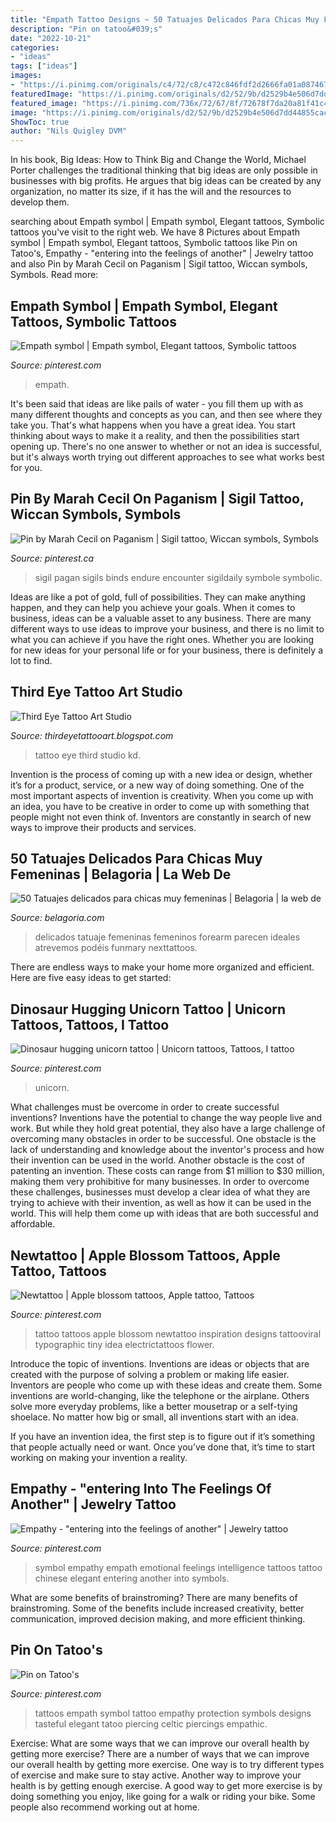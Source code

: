 ```yaml
---
title: "Empath Tattoo Designs ~ 50 Tatuajes Delicados Para Chicas Muy Femeninas"
description: "Pin on tatoo&#039;s"
date: "2022-10-21"
categories:
- "ideas"
tags: ["ideas"]
images:
- "https://i.pinimg.com/originals/c4/72/c8/c472c846fdf2d2666fa01a08746782ff.jpg"
featuredImage: "https://i.pinimg.com/originals/d2/52/9b/d2529b4e506d7dd44855cac01b05431f.jpg"
featured_image: "https://i.pinimg.com/736x/72/67/8f/72678f7da20a81f41c4630f345a8e0b2--emotional-intelligence-empathy-symbol.jpg"
image: "https://i.pinimg.com/originals/d2/52/9b/d2529b4e506d7dd44855cac01b05431f.jpg"
ShowToc: true
author: "Nils Quigley DVM"
---
```



In his book, Big Ideas: How to Think Big and Change the World, Michael Porter challenges the traditional thinking that big ideas are only possible in businesses with big profits. He argues that big ideas can be created by any organization, no matter its size, if it has the will and the resources to develop them.

	

		
searching about Empath symbol | Empath symbol, Elegant tattoos, Symbolic tattoos you've visit to the right web. We have 8 Pictures about Empath symbol | Empath symbol, Elegant tattoos, Symbolic tattoos like Pin on Tatoo&#039;s, Empathy - &quot;entering into the feelings of another&quot; | Jewelry tattoo and also Pin by Marah Cecil on Paganism | Sigil tattoo, Wiccan symbols, Symbols. Read more:
		
    
## Empath Symbol | Empath Symbol, Elegant Tattoos, Symbolic Tattoos

<img loading=lazy src="https://i.pinimg.com/736x/01/96/90/01969085f5e6be6ffd447d70cdb746cc.jpg" onerror="this.onerror=null;this.src='https://tse1.mm.bing.net/th?id=OIP.DxI8VJTJgwA7jq41WZOddgHaNJ&amp;pid=15.1';" alt="Empath symbol | Empath symbol, Elegant tattoos, Symbolic tattoos">

_Source: pinterest.com_

>empath. 

	

It's been said that ideas are like pails of water - you fill them up with as many different thoughts and concepts as you can, and then see where they take you. That's what happens when you have a great idea. You start thinking about ways to make it a reality, and then the possibilities start opening up. There's no one answer to whether or not an idea is successful, but it's always worth trying out different approaches to see what works best for you.

    
## Pin By Marah Cecil On Paganism | Sigil Tattoo, Wiccan Symbols, Symbols

<img loading=lazy src="https://i.pinimg.com/originals/d2/52/9b/d2529b4e506d7dd44855cac01b05431f.jpg" onerror="this.onerror=null;this.src='https://tse2.mm.bing.net/th?id=OIP.YJSjtYoMZbRwF4o9rupvswHaG-&amp;pid=15.1';" alt="Pin by Marah Cecil on Paganism | Sigil tattoo, Wiccan symbols, Symbols">

_Source: pinterest.ca_

>sigil pagan sigils binds endure encounter sigildaily symbole symbolic. 

	

Ideas are like a pot of gold, full of possibilities. They can make anything happen, and they can help you achieve your goals. When it comes to business, ideas can be a valuable asset to any business. There are many different ways to use ideas to improve your business, and there is no limit to what you can achieve if you have the right ones. Whether you are looking for new ideas for your personal life or for your business, there is definitely a lot to find.

    
## Third Eye Tattoo Art Studio

<img loading=lazy src="http://2.bp.blogspot.com/-75z4t8lrSVY/UF2-Akefg8I/AAAAAAAAAEE/26Gdd_4rGA0/s1600/430245_10151019687997569_955695821_n.jpg" onerror="this.onerror=null;this.src='https://tse1.mm.bing.net/th?id=OIP._gPEGM79eG_lVPSgcMVlMAAAAA&amp;pid=15.1';" alt="Third Eye Tattoo Art Studio">

_Source: thirdeyetattooart.blogspot.com_

>tattoo eye third studio kd. 

	

Invention is the process of coming up with a new idea or design, whether it’s for a product, service, or a new way of doing something. One of the most important aspects of invention is creativity. When you come up with an idea, you have to be creative in order to come up with something that people might not even think of. Inventors are constantly in search of new ways to improve their products and services.

    
## 50 Tatuajes Delicados Para Chicas Muy Femeninas | Belagoria | La Web De

<img loading=lazy src="https://2.bp.blogspot.com/-Pgv_oQlRwDQ/VMEWhIsskGI/AAAAAAAAa5I/DZARq5_ejuA/s1600/55df7feaaf1d7b635c739ef6b116aace.jpg" onerror="this.onerror=null;this.src='https://tse4.mm.bing.net/th?id=OIP.NT-eCut58Vbhqh6pE1PjpgAAAA&amp;pid=15.1';" alt="50 Tatuajes delicados para chicas muy femeninas | Belagoria | la web de">

_Source: belagoria.com_

>delicados tatuaje femeninas femeninos forearm parecen ideales atrevemos podéis funmary nexttattoos. 

	

There are endless ways to make your home more organized and efficient. Here are five easy ideas to get started:

    
## Dinosaur Hugging Unicorn Tattoo | Unicorn Tattoos, Tattoos, I Tattoo

<img loading=lazy src="https://i.pinimg.com/736x/14/50/60/145060bf9b2122ab8f5866caccce496e.jpg" onerror="this.onerror=null;this.src='https://tse3.mm.bing.net/th?id=OIP.L-M61qK7eGIg8oIAC3vagAHaJ3&amp;pid=15.1';" alt="Dinosaur hugging unicorn tattoo | Unicorn tattoos, Tattoos, I tattoo">

_Source: pinterest.com_

>unicorn. 

	

What challenges must be overcome in order to create successful inventions?
Inventions have the potential to change the way people live and work. But while they hold great potential, they also have a large challenge of overcoming many obstacles in order to be successful. One obstacle is the lack of understanding and knowledge about the inventor's process and how their invention can be used in the world. Another obstacle is the cost of patenting an invention. These costs can range from $1 million to $30 million, making them very prohibitive for many businesses. In order to overcome these challenges, businesses must develop a clear idea of what they are trying to achieve with their invention, as well as how it can be used in the world. This will help them come up with ideas that are both successful and affordable.

    
## Newtattoo | Apple Blossom Tattoos, Apple Tattoo, Tattoos

<img loading=lazy src="https://i.pinimg.com/originals/c4/72/c8/c472c846fdf2d2666fa01a08746782ff.jpg" onerror="this.onerror=null;this.src='https://tse1.mm.bing.net/th?id=OIP.lpmUn61nJs9gUilYDFmvAAHaHa&amp;pid=15.1';" alt="Newtattoo | Apple blossom tattoos, Apple tattoo, Tattoos">

_Source: pinterest.com_

>tattoo tattoos apple blossom newtattoo inspiration designs tattooviral typographic tiny idea electrictattoos flower. 

	

Introduce the topic of inventions.
Inventions are ideas or objects that are created with the purpose of solving a problem or making life easier. Inventors are people who come up with these ideas and create them.
Some inventions are world-changing, like the telephone or the airplane. Others solve more everyday problems, like a better mousetrap or a self-tying shoelace. No matter how big or small, all inventions start with an idea.

If you have an invention idea, the first step is to figure out if it’s something that people actually need or want. Once you’ve done that, it’s time to start working on making your invention a reality.

    
## Empathy - &quot;entering Into The Feelings Of Another&quot; | Jewelry Tattoo

<img loading=lazy src="https://i.pinimg.com/736x/72/67/8f/72678f7da20a81f41c4630f345a8e0b2--emotional-intelligence-empathy-symbol.jpg" onerror="this.onerror=null;this.src='https://tse1.mm.bing.net/th?id=OIP.1XEQnYz5uTIpwt2uABJNNgHaDt&amp;pid=15.1';" alt="Empathy - &quot;entering into the feelings of another&quot; | Jewelry tattoo">

_Source: pinterest.com_

>symbol empathy empath emotional feelings intelligence tattoos tattoo chinese elegant entering another into symbols. 

	

What are some benefits of brainstroming?
There are many benefits of brainstroming. Some of the benefits include increased creativity, better communication, improved decision making, and more efficient thinking.

    
## Pin On Tatoo&#039;s

<img loading=lazy src="https://i.pinimg.com/originals/3d/b0/7a/3db07ab77e04b87c0caddfb5e0f8d4ad.jpg" onerror="this.onerror=null;this.src='https://tse4.mm.bing.net/th?id=OIP.8ngmZjLcIvIgXs1lmoD3-wHaHa&amp;pid=15.1';" alt="Pin on Tatoo&#039;s">

_Source: pinterest.com_

>tattoos empath symbol tattoo empathy protection symbols designs tasteful elegant tatoo piercing celtic piercings empathic. 

	

Exercise: What are some ways that we can improve our overall health by getting more exercise?
There are a number of ways that we can improve our overall health by getting more exercise. One way is to try different types of exercise and make sure to stay active. Another way to improve your health is by getting enough exercise. A good way to get more exercise is by doing something you enjoy, like going for a walk or riding your bike. Some people also recommend working out at home.

